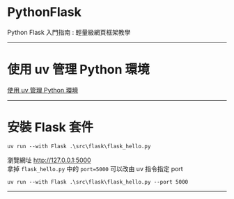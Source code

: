 # PythonFlask
Python Flask 入門指南 : 輕量級網頁框架教學

---

# 使用 uv 管理 Python 環境
[使用 uv 管理 Python 環境](./docs/uv/uv.md)

---

# 安裝 Flask 套件
```shell
uv run --with Flask .\src\flask\flask_hello.py
```
瀏覽網址 http://127.0.0.1:5000  
拿掉 `flask_hello.py` 中的 `port=5000` 可以改由 uv 指令指定 port  
```shell
uv run --with Flask .\src\flask\flask_hello.py --port 5000
```


---

